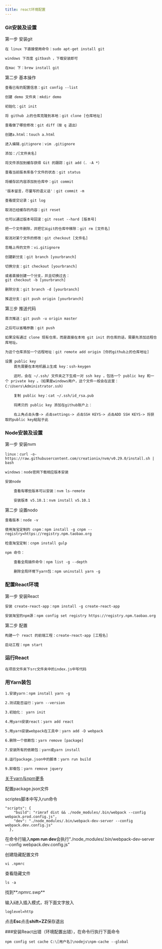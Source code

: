```yaml
---
title: react环境配置
---
```


### Git安装及设置  

第一步 安装git

	在 linux 下直接使用命令：sudo apt-get install git  

	windows 下百度 gitbash ，下载安装即可  

	在mac 下：brew install git

第二步 基本操作

	查看已有的配置信息：git config --list  

	创建 demo 文件夹：mkdir demo  

	初始化：git init 

	将 github 上的仓库克隆到本地：git clone [仓库地址]  

	查看做了哪些修改：git diff（按 q 退出）

	创建a.html：touch a.html  

	进入编辑.gitignore：vim .gitignore

	添加：/[文件夹名]

	将文件添加到缓存获得 Git 的跟踪：git add（. -A *）

	查看当前版本库各个文件的状态：git status

	将缓存区内容添加到仓库中：git commit 

	'版本留言，尽量写的语义话'：git commit -m 
	
	查看提交记录：git log

	取消已经缓存的内容：git reset

	也可以通过版本号回滚：git reset --hard [版本号]

 	把一个文件删除，并把它从git的仓库中移除：git rm [文件名]

	取消对某个文件的修改：git checkout [文件名]

	忽略上传的文件：vi.gitignore

	创建新分支：git branch [yourbranch]

	切换分支：git checkout [yourbranch]

	或者直接创建一个分支，并且切换过去：
	git checkout -b [yourbranch]

	删除分支：git branch -d [yourbranch]

	推送分支：git push origin [yourbranch]

第三步 推送代码
	
	首次推送：git push -u origin master  

	之后可以省略参数：git push	

	如果没有通过 clone 现有仓库，而是直接在本地 git init 的仓库的话，需要先添加远程仓库地址。

	为这个仓库添加一个远程地址：git remote add origin [你的github上的仓库地址]

	设置 public key
		首先需要在本地机器上生成 key：ssh-keygen  

		这时，会在 ~/.ssh/ 文件夹之下生成一对 ssh key ，包括一个 public key 和一个 private key 。（如果是windows用户，这个文件一般会在这里：C:\Users\Administrator.ssh）

		复制 public key：cat ~/.ssh/id_rsa.pub  

		将拷贝的 public key 添加在github账户上：

		右上角点击头像-> 点击settings-> 点击SSH KEYS-> 点击ADD SSH KEYS-> 将获取的public key粘贴于此

### Node安装及设置  

第一步 安装nvm

	linux：curl -o- https://raw.githubusercontent.com/creationix/nvm/v0.29.0/install.sh | bash  

	windows：node官网下载相应版本安装

	安装node  

		查看有哪些版本可以安装：nvm ls-remote  

		安装版本 v5.10.1：nvm install v5.10.1

第二步 设置nodo

	查看版本：node -v

	使用淘宝定制的 cnpm：npm install -g cnpm --registry=https://registry.npm.taobao.org

	检查淘宝定制：cnpm install gulp  

	npm 命令：

		查看全局插件命令：npm list -g --depth

		删除全局环境下yarn包：npm uninstall yarn -g

### 配置React环境  
	
第一步 安装React  

	安装 create-react-app：npm install -g create-react-app  

	安装淘宝的npm源：npm config set registry https://registry.npm.taobao.org  

第二步 配置  

	构建一个 react 的前端工程：create-react-app [工程名]  

	启动工程：npm start 

### 运行React 

	在项目文件夹下src文件夹中的index.js中写代码

### 用Yarn装包  

	1.安装yarn：npm install yarn -g  

	2.测试能否运行：yarn --version  

	3.初始化： yarn init  

	4.用yarn安装react：yarn add react  

	5.用yarn安装webpack在工具中：yarn add -D webpack  

	6.删除一个依赖包：yarn remove [package]  

	7.安装所有的依赖包：yarn或yarn install  
  
	8.运行package.json中的脚本：yarn run build  

	9.卸载包：yarn remove jquery 


[关于yarn与npm更多](http://www.jb51.net/article/95199.htm)

配置package.json文件

scriptes脚本中写入run命令
```
"scripts": {
    "build": "rimraf dist && ./node_modules/.bin/webpack --config webpack.prod.config.js",
    "dev": "./node_modules/.bin/webpack-dev-server --config webpack.dev.config.js"
  },
```
在命令行输入**npm run dev**会执行"./node_modules/.bin/webpack-dev-server --config webpack.dev.config.js"

创建隐藏配置文件

```
vi .npmrc
```

查看隐藏文件

```
ls -a
```

找到**.npmrc.swp**

输入**i**进入插入模式，将下面文字放入

```
loglevel=http
```

点击**Esc**点击**shift+ZZ**保存退出

###安装React出错（环境配置出错），在命令行执行下面命令

```
npm config set cache C:\[用户名]\nodejs\npm-cache --global
```